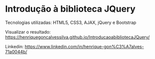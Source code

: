 # Introdução à biblioteca JQuery

Tecnologias utilizadas: HTML5, CSS3, AJAX, jQuery e Bootstrap

Visualizar o resultado: https://henriquegoncalvessilva.github.io/IntroducaoabibliotecaJQuery/

Linkedin: https://www.linkedin.com/in/henrique-gon%C3%A7alves-71a0044b/
